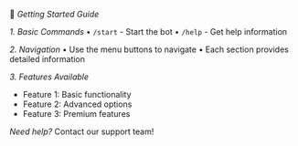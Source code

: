 🚀 *Getting Started Guide*

*1. Basic Commands*
• `/start` - Start the bot
• `/help` - Get help information

*2. Navigation*
• Use the menu buttons to navigate
• Each section provides detailed information

*3. Features Available*
- Feature 1: Basic functionality
- Feature 2: Advanced options
- Feature 3: Premium features

*Need help?* Contact our support team!
